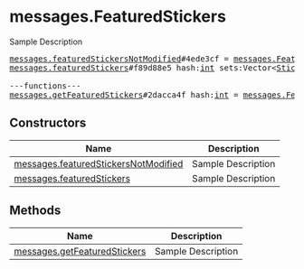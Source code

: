 # messages.FeaturedStickers

Sample Description

<pre>
<a href="../constructor/messages.featuredStickersNotModified.md">messages.featuredStickersNotModified</a>#4ede3cf = <a href="../type/messages.FeaturedStickers.md">messages.FeaturedStickers</a>;
<a href="../constructor/messages.featuredStickers.md">messages.featuredStickers</a>#f89d88e5 hash:<a href="../type/int.md">int</a> sets:Vector&lt;<a href="../type/StickerSetCovered.md">StickerSetCovered</a>&gt; unread:Vector&lt;<a href="../type/long.md">long</a>&gt; = <a href="../type/messages.FeaturedStickers.md">messages.FeaturedStickers</a>;

---functions---
<a href="../method/messages.getFeaturedStickers.md">messages.getFeaturedStickers</a>#2dacca4f hash:<a href="../type/int.md">int</a> = <a href="../type/messages.FeaturedStickers.md">messages.FeaturedStickers</a>;
</pre>

## Constructors

| Name | Description |
|------|-------------|
| [messages.featuredStickersNotModified](../constructor/messages.featuredStickersNotModified.md) | Sample Description |
| [messages.featuredStickers](../constructor/messages.featuredStickers.md) | Sample Description |

## Methods

| Name | Description |
|------|-------------|
| [messages.getFeaturedStickers](../method/messages.getFeaturedStickers.md) | Sample Description |
